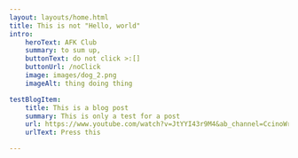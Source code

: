 ```yaml
---
layout: layouts/home.html
title: This is not "Hello, world"
intro:
    heroText: AFK Club
    summary: to sum up,
    buttonText: do not click >:[]
    buttonUrl: /noClick
    image: images/dog_2.png
    imageAlt: thing doing thing

testBlogItem:
    title: This is a blog post 
    summary: This is only a test for a post
    url: https://www.youtube.com/watch?v=JtYYI43r9M4&ab_channel=CcinoWrath
    urlText: Press this  

---
```


